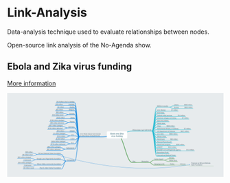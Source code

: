 # Link-Analysis
Data-analysis technique used to evaluate relationships between nodes.

Open-source link analysis of the No-Agenda show.

## Ebola and Zika virus funding

[More information](https://github.com/No-Agenda/Link-Analysis/tree/master/ebola-and-zika-funding-link-analysis)

![](ebola-and-zika-funding-link-analysis/screen-shot/ebola-and-zika-funding-link-analysis.png)
